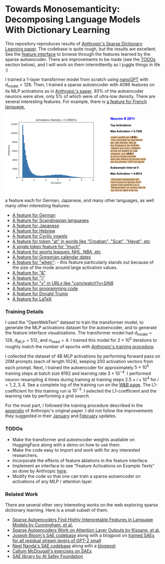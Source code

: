 
# Towards Monosemanticity: Decomposing Language Models With Dictionary Learning

This repository reproduces results of [Anthropic's Sparse Dictionary Learning paper](https://transformer-circuits.pub/2023/monosemantic-features/). The codebase is quite rough, but the results are excellent. See the [feature interface](https://shehper.github.io/feature-interface/) to browse through the features learned by the sparse autoencoder.  There are improvements to be made (see the [TODOs](#todos) section below), and I will work on them intermittently as I juggle things in life :)

I trained a 1-layer transformer model from scratch using [nanoGPT](https://github.com/karpathy/nanoGPT) with $d_{\text{model}} = 128$. Then, I trained a sparse autoencoder with $4096$ features on its MLP activations as in [Anthropic's paper](https://transformer-circuits.pub/2023/monosemantic-features/). 93% of the autoencoder neurons were alive, only 5% of which were of ultra-low density. There are several interesting features. For example, there is [a feature for French language](https://shehper.github.io/feature-interface/?page=2011),

<p align="center">
  <img src="./assets/french.png" width="700" />
</p>

a feature each for German, Japanese, and many other languages, as well many other interesting features:

- [A feature for German](https://shehper.github.io/feature-interface/?page=156)
- [A feature for Scandinavian languages](https://shehper.github.io/feature-interface/?page=1634)
- [A feature for Japanese](https://shehper.github.io/feature-interface/?page=1989)
- [A feature for Hebrew](https://shehper.github.io/feature-interface/?page=2026)
- [A feature for Cyrilic vowels](https://shehper.github.io/feature-interface/?page=3987)
- [A feature for token "at" in words like "Croatian", "Scat", "Hayat", etc](https://shehper.github.io/feature-interface/?page=1662)
- [A single token feature for "much"](https://shehper.github.io/feature-interface/?page=2760)
- [A feature for sports leagues: NHL, NBA, etc](https://shehper.github.io/feature-interface/?page=379)
- [A feature for Gregorian calendar dates](https://shehper.github.io/feature-interface/?page=344)
- [A feature for "when"](https://shehper.github.io/feature-interface/?page=2022):
      - this feature particularly stands out because of the size of the mode around large activation values. 
- [A feature for "&"](https://shehper.github.io/feature-interface/?page=1916)
- [A feature for ")"](https://shehper.github.io/feature-interface/?page=1917)
- [A feature for "v" in URLs like "com/watch?v=SiN8](https://shehper.github.io/feature-interface/?page=27)
- [A feature for programming code](https://shehper.github.io/feature-interface/?page=45)
- [A feature for Donald Trump](https://shehper.github.io/feature-interface/?page=292)
- [A feature for LaTeX](https://shehper.github.io/feature-interface/?page=538)

<!-- - [Bigram feature 1?](https://shehper.github.io/feature-interface/?page=446)
[Bigram feature 2?](https://shehper.github.io/feature-interface/?page=482) -->

<!-- - [A feature for some negative words/news](https://shehper.github.io/feature-interface/?page=218) -->

### Training Details

I used the "OpenWebText" dataset to train the transformer model, to generate the MLP activations dataset for the autoencoder, and to generate the feature interface visualizations. The transformer model had $d_{\text{model}}= 128$, $d_{\text{MLP}} = 512$, and $n_{\text{head}}= 4$. I trained this model for $2 \times 10^5$ iterations to roughly match the number of epochs with [Anthropic's training procedure](https://transformer-circuits.pub/2023/monosemantic-features#appendix-transformer).

I collected the dataset of 4B MLP activations by performing forward pass on 20M prompts (each of length 1024), keeping 200 activation vectors from each prompt. Next, I trained the autoencoder for approximately $5 \times 10^5$ training steps at batch size 8192 and learning rate $3 \times 10^{-4}$. I performed neuron resampling 4 times during training at training steps $2.5 \times i \times 10^4$ for $i=1, 2, 3, 4$. See a complete log of the training run on the [W&B page](https://wandb.ai/shehper/sparse-autoencoder-openwebtext-public/runs/vjbcwjsf?nw=nwusershehper). The L1-coefficient for this training run is $10^{-3}$. I selected the L1-coefficient and the learning rate by performing a grid search.

For the most part, I followed the training procedure described in the [appendix](https://transformer-circuits.pub/2023/monosemantic-features#appendix-autoencoder) of Anthropic's original paper. I did not follow the improvements they suggested in their [January](https://transformer-circuits.pub/2024/jan-update/index.html) and [February](https://transformer-circuits.pub/2024/feb-update/index.html) updates. 

### TODOs
- Make the transformer and autoencoder weights available on HuggingFace along with a demo on how to use them.
- Make the code easy to import and work with for any interested researchers. 
- Incorporate the effects of feature ablations in the feature interface. 
- Implement an interface to see "Feature Activations on Example Texts" as done by Anthropic [here](https://transformer-circuits.pub/2023/monosemantic-features/vis/a1-math.html).
- Modify the code so that one can train a sparse autoencoder on activations of any MLP / attention layer.

### Related Work
There are several other very interesting works on the web exploring sparse dictionary learning. Here is a small subset of them.

- [Sparse Autoencoders Find Highly Interpretable Features in Language Models by Cunningham, et al.](https://arxiv.org/abs/2309.08600)
- [Sparse Autoencoders Work on Attention Layer Outputs by Kissane, et al.](https://www.lesswrong.com/posts/DtdzGwFh9dCfsekZZ/sparse-autoencoders-work-on-attention-layer-outputs)
- [Joseph Bloom's SAE codebase](https://github.com/jbloomAus/mats_sae_training) along with a blogpost on [trained SAEs for all residual stream layers of GPT-2 small](https://www.alignmentforum.org/posts/f9EgfLSurAiqRJySD/open-source-sparse-autoencoders-for-all-residual-stream) 
- [Neel Nanda's SAE codebase](https://github.com/neelnanda-io/1L-Sparse-Autoencoder) along with a [blogpost](https://www.lesswrong.com/posts/fKuugaxt2XLTkASkk/open-source-replication-and-commentary-on-anthropic-s)
- [Callum McDougall's exercises on SAEs](https://github.com/callummcdougall/sae-exercises-mats/tree/main)
- [SAE library by AI Safey Foundation](https://github.com/ai-safety-foundation/sparse_autoencoder)

